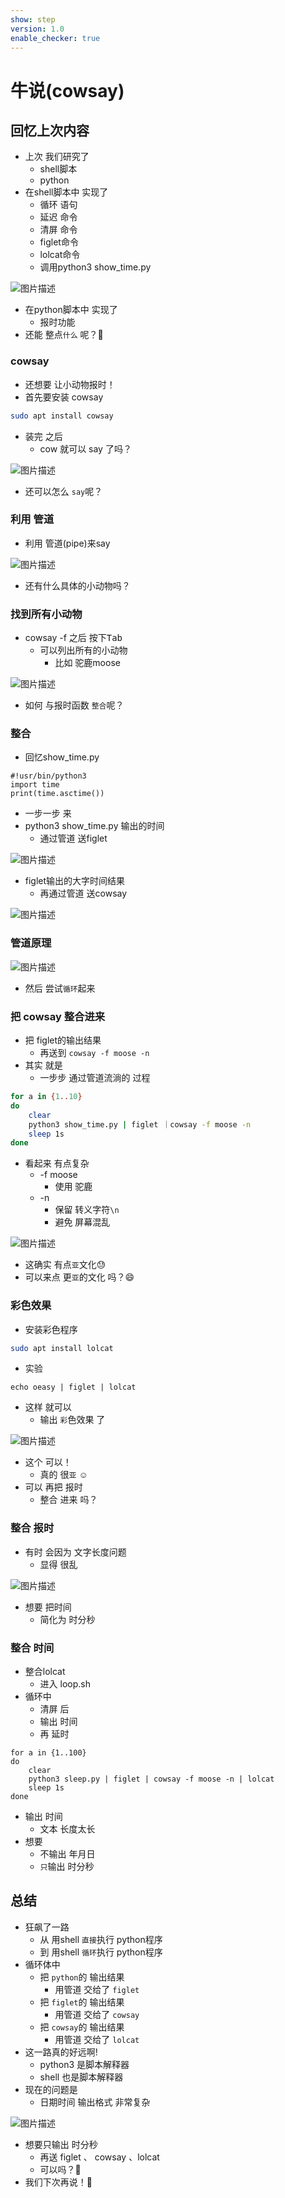 ```yaml
---
show: step
version: 1.0
enable_checker: true
---
```


# 牛说(cowsay)

## 回忆上次内容

- 上次 我们研究了 
	- shell脚本
	- python
- 在shell脚本中 实现了
	- 循环 语句
	- 延迟 命令
	- 清屏 命令
	- figlet命令
	- lolcat命令
	- 调用python3 show_time.py

![图片描述](https://doc.shiyanlou.com/courses/uid1190679-20220211-1644585817010)

- 在python脚本中 实现了
	- 报时功能
- 还能 整点`什么` 呢？🤔

### cowsay

- 还想要 让小动物报时！
- 首先要安装 cowsay

```bash
sudo apt install cowsay
```

- 装完 之后
	- cow 就可以 say 了吗？

![图片描述](https://doc.shiyanlou.com/courses/uid1190679-20210306-1614993917284)

- 还可以怎么 `say`呢？

### 利用 管道

- 利用 管道(pipe)来say

![图片描述](https://doc.shiyanlou.com/courses/uid1190679-20210306-1614993957714)
 
- 还有什么具体的小动物吗？

### 找到所有小动物

- cowsay -f 之后 按下<kbd>Tab</kbd>
	- 可以列出所有的小动物
		- 比如 驼鹿moose

![图片描述](https://doc.shiyanlou.com/courses/uid1190679-20230420-1681949323297)

- 如何 与报时函数 `整合`呢？

### 整合

- 回忆show_time.py

```
#!usr/bin/python3
import time
print(time.asctime())
```

- 一步一步 来
- python3 show_time.py 输出的时间
	- 通过管道 送figlet

![图片描述](https://doc.shiyanlou.com/courses/uid1190679-20221012-1665552184723)

- figlet输出的大字时间结果 
	- 再通过管道 送cowsay

![图片描述](https://doc.shiyanlou.com/courses/uid1190679-20221012-1665552226279)


### 管道原理

![图片描述](https://doc.shiyanlou.com/courses/uid1190679-20230424-1682302726134)

- 然后 尝试`循环`起来

### 把 cowsay 整合进来

- 把 figlet的输出结果
	- 再送到 `cowsay -f moose -n`
- 其实 就是 
	- 一步步 通过管道流淌的 过程

```bash
for a in {1..10}
do
	clear
	python3 show_time.py | figlet ｜cowsay -f moose -n
	sleep 1s
done
```

- 看起来 有点复杂
	- -f moose 
		- 使用 驼鹿
	- -n 
		- 保留 转义字符`\n`
		- 避免 屏幕混乱

![图片描述](https://doc.shiyanlou.com/courses/uid1190679-20210306-1614994076733)

- 这确实 有点`亚`文化😓
- 可以来点 更`亚`的文化 吗？😄

### 彩色效果


- 安装彩色程序

```bash
sudo apt install lolcat
```

- 实验

```
echo oeasy | figlet | lolcat
```

- 这样 就可以
	- 输出 `彩`色效果 了

![图片描述](https://doc.shiyanlou.com/courses/uid1190679-20221011-1665485149853)

- 这个 可以！
	- 真的 很`亚` ☺
- 可以 再把 报时
	- 整合 进来 吗？

### 整合 报时

- 有时 会因为 文字长度问题
	- 显得 很乱

![图片描述](https://doc.shiyanlou.com/courses/uid1190679-20210812-1628752388506)

- 想要 把时间
	- 简化为 时分秒

### 整合 时间

- 整合lolcat
	- 进入 loop.sh
- 循环中
	- 清屏 后
	- 输出 时间
	- 再 延时

```
for a in {1..100}
do
    clear
    python3 sleep.py | figlet | cowsay -f moose -n | lolcat
    sleep 1s
done
```

- 输出 时间
	- 文本 长度太长
- 想要
	- 不输出 年月日
	- `只`输出 时分秒

## 总结

- 狂飙了一路
  - 从 用shell `直接`执行 python程序
  - 到 用shell `循环`执行 python程序
- 循环体中
  - 把 `python`的 输出结果 
	- 用管道 交给了 `figlet` 
  - 把 `figlet`的 输出结果 
	- 用管道 交给了 `cowsay`
  - 把 `cowsay`的 输出结果
	- 用管道 交给了 `lolcat`
- 这一路真的好远啊!
	- python3 是脚本解释器
	- shell 也是脚本解释器
- 现在的问题是
	- 日期时间 输出格式 非常复杂

![图片描述](https://doc.shiyanlou.com/courses/uid1190679-20230128-1674902945544)

- 想要只输出 时分秒 
	- 再送 figlet 、 cowsay 、lolcat
	- 可以吗？🤔
- 我们下次再说！👋
